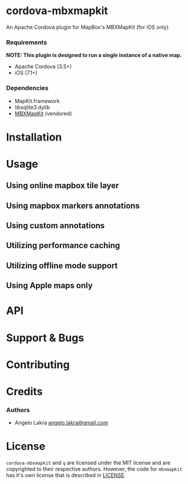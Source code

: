 cordova-mbxmapkit
=================

An Apache Cordova plugin for MapBox's MBXMapKit (for iOS only)

### Requirements

**NOTE: This plugin is designed to run a single instance of a native map.**

* Apache Cordova (3.5+)
* iOS (7.1+)

### Dependencies

* MapKit.framework
* libsqlite3.dylib
* [MBXMapKit](https://github.com/mapbox/mbxmapkit) (vendored)

# Installation

# Usage

## Using online mapbox tile layer

## Using mapbox markers annotations

## Using custom annotations

## Utilizing performance caching

## Utilizing offline mode support

## Using Apple maps only

# API

# Support & Bugs

# Contributing

# Credits

### Authors

* Angelo Lakra <angelo.lakra@gmail.com>

# License

`cordova-mbxmapkit` and `q` are licensed under the MIT license and are
copyrighted to their respective authors.  However, the code for
`mbxmapkit` has it's own license that is described in [LICENSE](LICENSE).
